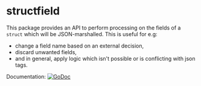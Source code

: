 # structfield 

This package provides an API to perform processing on the fields of a `struct` which will be JSON-marshalled.
This is useful for e.g:

 * change a field name based on an external decision,
 * discard unwanted fields,
 * and in general, apply logic which isn't possible or is conflicting with json tags.

Documentation: [![GoDoc](https://godoc.org/github.com/vincent-petithory/structfield?status.svg)](https://godoc.org/github.com/vincent-petithory/structfield)
